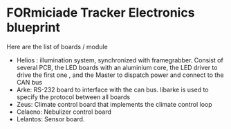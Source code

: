 # FORmiciade Tracker Electronics blueprint

Here are the list of boards / module

* Helios : illumination system, synchronized with framegrabber. Consist of several PCB, the LED boards with an aluminium core,
 the LED driver to drive the first one , and the Master to dispatch power and connect to the CAN bus
* Arke: RS-232 board to interface with the can bus. libarke is used to specify the protocol between all boards
* Zeus: Climate control board that implements the climate control loop
* Celaeno: Nebulizer control board
* Lelantos: Sensor board.
